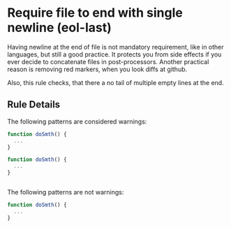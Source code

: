 # Require file to end with single newline (eol-last)

Having newline at the end of file is not mandatory requirement, like in other
languages, but still a good practice. It protects you from side effects if
you ever decide to concatenate files in post-processors. Another practical
reason is removing red markers, when you look diffs at github.

Also, this rule checks, that there a no tail of multiple empty lines at the end.

## Rule Details

The following patterns are considered warnings:

```js
function doSmth() {
  ...
}
```

```js
function doSmth() {
  ...
}



```

The following patterns are not warnings:

```js
function doSmth() {
  ...
}

```
